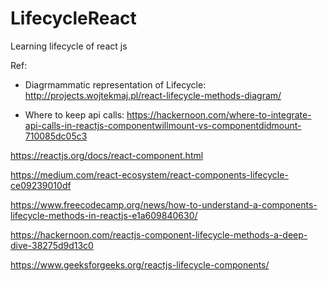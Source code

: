 # LifecycleReact
Learning lifecycle of react js

Ref:

* Diagrmammatic representation of Lifecycle:
http://projects.wojtekmaj.pl/react-lifecycle-methods-diagram/

* Where to keep api calls:
https://hackernoon.com/where-to-integrate-api-calls-in-reactjs-componentwillmount-vs-componentdidmount-710085dc05c3

https://reactjs.org/docs/react-component.html

https://medium.com/react-ecosystem/react-components-lifecycle-ce09239010df

https://www.freecodecamp.org/news/how-to-understand-a-components-lifecycle-methods-in-reactjs-e1a609840630/

https://hackernoon.com/reactjs-component-lifecycle-methods-a-deep-dive-38275d9d13c0

https://www.geeksforgeeks.org/reactjs-lifecycle-components/